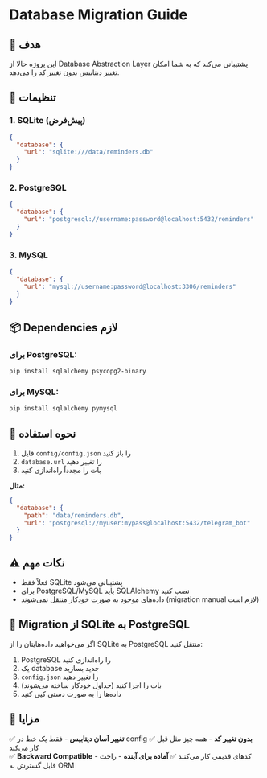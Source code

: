 # Database Migration Guide

## 🎯 هدف
این پروژه حالا از Database Abstraction Layer پشتیبانی می‌کند که به شما امکان تغییر دیتابیس بدون تغییر کد را می‌دهد.

## 🔧 تنظیمات

### 1. SQLite (پیش‌فرض)
```json
{
  "database": {
    "url": "sqlite:///data/reminders.db"
  }
}
```

### 2. PostgreSQL
```json
{
  "database": {
    "url": "postgresql://username:password@localhost:5432/reminders"
  }
}
```

### 3. MySQL
```json
{
  "database": {
    "url": "mysql://username:password@localhost:3306/reminders"
  }
}
```

## 📦 Dependencies لازم

### برای PostgreSQL:
```bash
pip install sqlalchemy psycopg2-binary
```

### برای MySQL:
```bash
pip install sqlalchemy pymysql
```

## 🚀 نحوه استفاده

1. فایل `config/config.json` را باز کنید
2. `database.url` را تغییر دهید
3. بات را مجدداً راه‌اندازی کنید

**مثال:**
```json
{
  "database": {
    "path": "data/reminders.db",
    "url": "postgresql://myuser:mypass@localhost:5432/telegram_bot"
  }
}
```

## ⚠️ نکات مهم

- فعلاً فقط SQLite پشتیبانی می‌شود
- برای PostgreSQL/MySQL باید SQLAlchemy نصب کنید
- داده‌های موجود به صورت خودکار منتقل نمی‌شوند (migration manual لازم است)

## 🔄 Migration از SQLite به PostgreSQL

اگر می‌خواهید داده‌هایتان را از SQLite به PostgreSQL منتقل کنید:

1. PostgreSQL را راه‌اندازی کنید
2. یک database جدید بسازید
3. `config.json` را تغییر دهید
4. بات را اجرا کنید (جداول خودکار ساخته می‌شوند)
5. داده‌ها را به صورت دستی کپی کنید

## 🎉 مزایا

✅ **تغییر آسان دیتابیس** - فقط یک خط در config
✅ **بدون تغییر کد** - همه چیز مثل قبل کار می‌کند  
✅ **Backward Compatible** - کدهای قدیمی کار می‌کنند
✅ **آماده برای آینده** - راحت قابل گسترش به ORM
